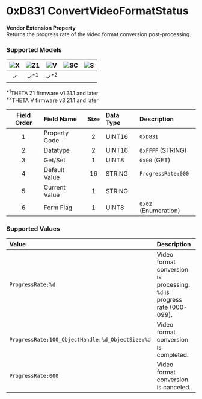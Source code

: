 # 0xD831 ConvertVideoFormatStatus

**Vendor Extension Property**  
Returns the progress rate of the video format conversion post-processing.  

### Supported Models
| ![X](https://img.shields.io/badge/X-purple) | ![Z1](https://img.shields.io/badge/Z1-blue) | ![V](https://img.shields.io/badge/V-green) | ![SC](https://img.shields.io/badge/SC-orange) | ![S](https://img.shields.io/badge/S-red) |
|:-:|:-:|:-:|:-:|:-:|
| ✓ | ✓<sup>\*1</sup> | ✓<sup>\*2</sup> |   |   |

<sup>\*1</sup>THETA Z1 firmware v1.31.1 and later  
<sup>\*2</sup>THETA V firmware v3.21.1 and later  

| Field Order | Field Name | Size | Data Type | Description |
|:-:|:--|:-:|:--|:--|
| 1 | Property Code | 2 | UINT16 | `0xD831` |
| 2 | Datatype | 2 | UINT16 | `0xFFFF` (STRING) |
| 3 | Get/Set | 1 | UINT8 | `0x00` (GET) |
| 4 | Default Value | 16 | STRING | `ProgressRate:000` |
| 5 | Current Value | 1 | STRING ||
| 6 | Form Flag | 1 | UINT8 | `0x02` (Enumeration) |

### Supported Values

| Value | Description |
|:--|:--|
| `ProgressRate:%d` | Video format conversion is processing.<br>`%d` is progress rate (000-099). |
| `ProgressRate:100_ObjectHandle:%d_ObjectSize:%d` | Video format conversion is completed. |
| `ProgressRate:000` | Video format conversion is canceled. |
